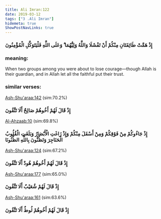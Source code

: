```yaml
---
title: Ali Imran:122
date: 2019-03-12
tags: ["3 .Ali Imran"]
hidemeta: true 
ShowPostNavLinks: true 
---
```

### إِذْ هَمَّتْ طَائِفَتَانِ مِنْكُمْ أَنْ تَفْشَلَا وَاللَّهُ وَلِيُّهُمَا ۗ وَعَلَى اللَّهِ فَلْيَتَوَكَّلِ الْمُؤْمِنُونَ
### meaning: 
When two groups among you were about to lose courage—though Allah is their guardian, and in Allah let all the faithful put their trust.
### similar verses: 

[Ash-Shu'araa:142](/26/142) (sim:70.2%)

### إِذْ قَالَ لَهُمْ أَخُوهُمْ صَالِحٌ أَلَا تَتَّقُونَ

[Al-Ahzaab:10](/33/10) (sim:69.8%)

### إِذْ جَاءُوكُمْ مِنْ فَوْقِكُمْ وَمِنْ أَسْفَلَ مِنْكُمْ وَإِذْ زَاغَتِ الْأَبْصَارُ وَبَلَغَتِ الْقُلُوبُ الْحَنَاجِرَ وَتَظُنُّونَ بِاللَّهِ الظُّنُونَا

[Ash-Shu'araa:124](/26/124) (sim:67.2%)

### إِذْ قَالَ لَهُمْ أَخُوهُمْ هُودٌ أَلَا تَتَّقُونَ

[Ash-Shu'araa:177](/26/177) (sim:65.0%)

### إِذْ قَالَ لَهُمْ شُعَيْبٌ أَلَا تَتَّقُونَ

[Ash-Shu'araa:161](/26/161) (sim:63.6%)

### إِذْ قَالَ لَهُمْ أَخُوهُمْ لُوطٌ أَلَا تَتَّقُونَ

